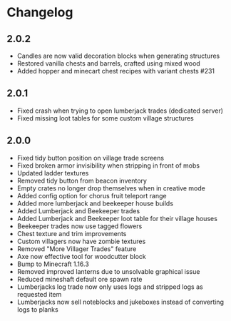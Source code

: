 # Changelog

## 2.0.2
* Candles are now valid decoration blocks when generating structures
* Restored vanilla chests and barrels, crafted using mixed wood
* Added hopper and minecart chest recipes with variant chests #231

## 2.0.1
* Fixed crash when trying to open lumberjack trades (dedicated server)
* Fixed missing loot tables for some custom village structures

## 2.0.0
* Fixed tidy button position on village trade screens
* Fixed broken armor invisibility when stripping in front of mobs
* Updated ladder textures
* Removed tidy button from beacon inventory
* Empty crates no longer drop themselves when in creative mode
* Added config option for chorus fruit teleport range
* Added more lumberjack and beekeeper house builds
* Added Lumberjack and Beekeeper trades
* Added Lumberjack and Beekeeper loot table for their village houses
* Beekeeper trades now use tagged flowers
* Chest texture and trim improvements
* Custom villagers now have zombie textures
* Removed "More Villager Trades" feature
* Axe now effective tool for woodcutter block
* Bump to Minecraft 1.16.3
* Removed improved lanterns due to unsolvable graphical issue
* Reduced mineshaft default ore spawn rate
* Lumberjacks log trade now only uses logs and stripped logs as requested item
* Lumberjacks now sell noteblocks and jukeboxes instead of converting logs to planks